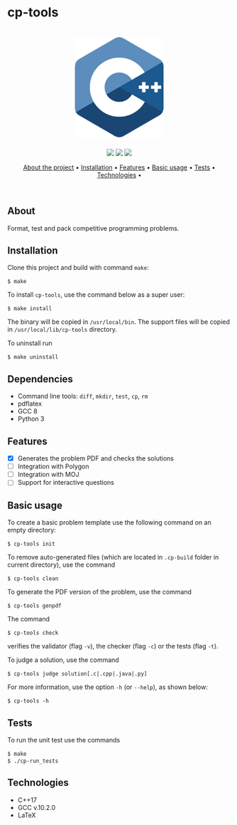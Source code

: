 # cp-tools

<!-- FUTURE cp-tools LOGO -->
<h1 align="center">
    <img src=".github/static/cpp-logo.png" alt="Competitive programming Tools Logo" width="200">
</h1>

<p align='center'>
    <img src='https://travis-ci.org/edsomjr/competitive-problems-tools.svg?branch=master'>
    <img src='https://img.shields.io/badge/License-GPLv3-blue.svg'>
    <img src='https://img.shields.io/badge/PRs-welcome-brightgreen.svg?style=flat-square'>
</p>

<p align="center">
  <a href="#about">About the project</a> •
  <a href="#installation">Installation</a> •
  <a href="#features">Features</a> •
  <a href="#basic-usage">Basic usage</a> •
  <a href="#tests">Tests</a> •
  <a href="#technologies">Technologies</a> •
</p>

<br>

## About
Format, test and pack competitive programming problems.

## Installation

Clone this project and build with command `make`:

```
$ make
```

To install `cp-tools`, use the command below as a super user:

```
$ make install
```

The binary will be copied in `/usr/local/bin`. The support files will be copied in `/usr/local/lib/cp-tools` directory.

To uninstall run

```
$ make uninstall
```

## Dependencies

- Command line tools: `diff`, `mkdir`, `test`, `cp`, `rm`
- pdflatex
- GCC 8
- Python 3

## Features

<!-- FEATURES THAT ARE ALREADY PRESENT -->
- [x] Generates the problem PDF and checks the solutions
- [ ] Integration with Polygon
- [ ] Integration with MOJ
- [ ] Support for interactive questions

## Basic usage

To create a basic problem template use the following command on an empty directory:

```
$ cp-tools init
```

To remove auto-generated files (which are located in `.cp-build` folder in current directory), use the command

```
$ cp-tools clean
```

To generate the PDF version of the problem, use the command

```
$ cp-tools genpdf
```

The command

```
$ cp-tools check
```
verifies the validator (flag `-v`), the checker (flag `-c`) or the tests (flag `-t`).

To judge a solution, use the command

```
$ cp-tools judge solution[.c|.cpp|.java|.py]
```

For more information, use the option `-h` (or `--help`), as shown below:

```
$ cp-tools -h
```
## Tests

To run the unit test use the commands

```
$ make
$ ./cp-run_tests
```

## Technologies

* C++17
* GCC v.10.2.0
* LaTeX
